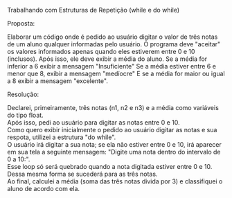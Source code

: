 Trabalhando com Estruturas de Repetição (while e do while)

Proposta:

Elaborar um código onde é pedido ao usuário digitar o valor de três notas de um aluno qualquer informadas pelo usuário. O programa deve "aceitar" os valores informados apenas quando eles estiverem entre 0 e 10 (inclusos). Após isso, ele deve exibir a média do aluno. Se a média for inferior a 6 exibir a mensagem "Insuficiente" Se a média estiver entre 6 e menor que 8, exibir a mensagem "medíocre" E se a média for maior ou igual a 8 exibir a mensagem "excelente".

Resolução:

Declarei, primeiramente, três notas (n1, n2 e n3) e a média como variáveis do tipo float.  
Após isso, pedi ao usuário para digitar as notas entre 0 e 10.   
Como quero exibir inicialmente o pedido ao usuário digitar as notas e sua respota, utilizei a estrutura "do while".  
O usuário irá digitar a sua nota; se ela não estiver entre 0 e 10, irá aparecer em sua tela a seguinte mensagem: "Digite uma nota dentro do intervalo de 0 a 10:".  
Esse loop só será quebrado quando a nota digitada estiver entre 0 e 10.  
Dessa mesma forma se sucederá para as três notas.  
Ao final, calculei a média (soma das três notas divida por 3) e classifiquei o aluno de acordo com ela.
